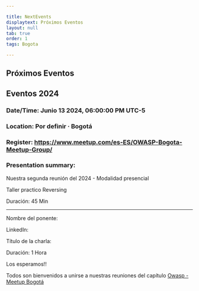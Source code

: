 ```yaml
---

title: NextEvents
displaytext: Próximos Eventos
layout: null
tab: true
order: 1
tags: Bogota

---
```


## Próximos Eventos

## Eventos 2024

### Date/Time: Junio 13 2024, 06:00:00 PM UTC-5
### Location: Por definir · Bogotá
### Register: https://www.meetup.com/es-ES/OWASP-Bogota-Meetup-Group/
### Presentation summary:

Nuestra segunda reunión del 2024 - Modalidad presencial

Taller practico Reversing


Duración: 45 Min

------------------------

Nombre del ponente: 

LinkedIn: 

Título de la charla: 


Duración: 1 Hora

Los esperamos!!


Todos son bienvenidos a unirse a nuestras reuniones del capítulo
[Owasp - Meetup Bogotá](https://www.meetup.com/es-ES/OWASP-Bogota-Meetup-Group/)
